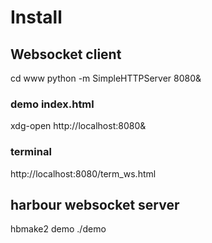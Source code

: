 # Install

## Websocket client

cd www
python -m SimpleHTTPServer 8080&

### demo index.html

xdg-open http://localhost:8080&

### terminal

http://localhost:8080/term_ws.html


## harbour websocket server

hbmake2 demo
./demo

